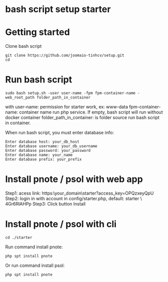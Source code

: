 # bash script setup starter

# Getting started
Clone bash script 
```
git clone https://github.com/joomaio-tinhcv/setup.git
cd
```
# Run bash script
```
sudo bash setup.sh -user user-name -fpm fpm-container-name -web_root_path folder_path_in_container
```
with
user-name: permission for starter work, ex: www-data
fpm-container-name: container name run php service. If empty, bash script will run without docker container
folder_path_in_container: is folder source run bash script in container.

When run bash script, you must enter database info:
```
Enter database host: your_db_host
Enter database username: your_db_username
Enter database password: your_password
Enter database name: your_name
Enter database prefix: your_prefix
```
# Install pnote / psol with web app
Step1: acess link: https:\\your_domain\starter?access_key=OPQzxeyQpU
Step2: login in with account in config/starter.php, default: starter \ 4Gr6RlAHPp
Step3: Click button Install

# Install pnote / psol with cli
```
cd ./starter
```

Run command install pnote: 
```
php spt install pnote
```

Or run command install psol:
```
php spt install pnote
```